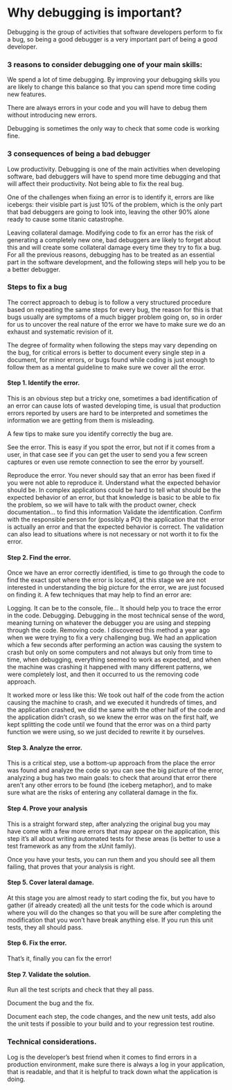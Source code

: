 # Why debugging is important?


Debugging is the group of activities that software developers perform to fix a bug, so being a good
 debugger is a very important part of being a good developer.

### 3 reasons to consider debugging one of your main skills:

We spend a lot of time debugging. By improving your debugging skills you are likely to change this balance
so that you can spend more time coding new features.

There are always errors in your code and you will have to debug them without introducing new errors. 


Debugging is sometimes the only way to check that some code is working fine.


### 3 consequences of being a bad debugger

Low productivity. Debugging is one of the main activities when developing software, bad debuggers 
will have to spend more time debugging and that will affect their productivity.
Not being able to fix the real bug. 

One of the challenges when fixing an error is to identify it, errors are like icebergs: their visible 
part is just 10% of the problem, which is the only part that bad debuggers are going to look into, 
leaving the other 90% alone ready to cause some titanic catastrophe.

Leaving collateral damage. Modifying code to fix an error has the risk of generating a completely new one, 
bad debuggers are likely to forget about this and will create some collateral damage every
time they try to fix a bug. For all the previous reasons, debugging has to be treated as an essential part
in the software development, and the following steps will help you to be a better debugger.

### Steps to fix a bug

The correct approach to debug is to follow a very structured procedure based on repeating the same 
steps for every bug, the reason for this is that bugs usually are symptoms of a much bigger problem going on, 
so in order for us to uncover the real nature of the error we have to make sure we do an exhaust and 
systematic revision of it.

The degree of formality when following the steps may vary depending on the bug, for critical errors is 
better to document every single step in a document, for minor errors, or bugs found while coding is just 
enough to follow them as a mental guideline to make sure we cover all the error.

#### Step 1. Identify the error.

This is an obvious step but a tricky one, sometimes a bad identification of an error can cause lots of 
wasted developing time, is usual that production errors reported by users are hard to be interpreted 
and sometimes the information we are getting from them is misleading.

A few tips to make sure you identify correctly the bug are.

See the error. This is easy if you spot the error, but not if it comes from a user, in that case 
see if you can get the user to send you a few screen captures or even use remote connection to see 
the error by yourself.

Reproduce the error. You never should say that an error has been fixed if you were not able to reproduce it.
Understand what the expected behavior should be. In complex applications could be hard to tell what should be 
the expected behavior of an error, but that knowledge is basic to be able to fix the problem, so we will 
have to talk with the product owner, check documentation… to find this information
Validate the identification. Confirm with the responsible person for (possibly a PO) 
the application that the error is actually an error and that the expected behavior is correct. 
The validation can also lead to situations where is 
not necessary or not worth it to fix the error.

####  Step 2. Find the error.

Once we have an error correctly identified, is time to go through the code to find the exact spot 
where the error is located, at this stage we are  not interested in understanding the big picture 
for the error, we are just focused on finding it. A few techniques that may help to find an error are:

Logging. It can be to the console, file… It should help you to trace the error in the code.
Debugging. Debugging in the most technical sense of the word, meaning turning on whatever the debugger you 
are using and stepping through the code. Removing code. I discovered this method a year ago when we were 
trying to fix a very challenging bug. We had an application which a few seconds after performing an action was
causing the system to crash but only on some computers and not always but only from time to time, when debugging, 
everything seemed to work as expected, and when the machine was crashing it happened with many different patterns, 
we were completely lost, and then it occurred to us the removing code approach.

It worked more or less like this: We took out half of the code from the action causing the machine to crash, 
and we executed it hundreds of times, and the application crashed, we did the same with the other half of the code 
and the application didn’t crash, so we knew the error was on the first half, we kept splitting the code until we 
found that the error was on a third party function we were using, so we just decided to rewrite it by ourselves.

#### Step 3. Analyze the error.

This is a critical step, use a bottom-up approach from the place the error was found and analyze the code so 
you can see the big picture of the error, analyzing a bug has two main goals: to check that around that 
error there aren’t any other errors to be found (the iceberg metaphor), and to make sure what are the risks 
of entering any collateral damage in the fix.

####  Step 4. Prove your analysis

This is a straight forward step, after analyzing the original bug you may have come with a few more errors
that may appear on the application, this step it’s all about writing automated tests for these areas 
(is better to use a test framework as any from the xUnit family).

Once you have your tests, you can run them and you should see all them failing, that
proves that your analysis is right.

#### Step 5. Cover lateral damage.

At this stage you are almost ready to start coding the fix, but you have to gather (if already created) all 
the unit tests for the code which is around where you will do the changes so that you will be sure
after completing the modification that you won’t have break anything else. 
If you run this unit tests, they all should pass.

#### Step 6. Fix the error.

That’s it, finally you can fix the error!

#### Step 7. Validate the solution.

Run all the test scripts and check that they all pass.


Document the bug and the fix.

Document each step, the code changes, and the new unit tests, add also the unit tests if possible 
to your build and to your regression test routine.

### Technical considerations.

Log is the developer’s best friend when it comes to find errors in a production environment, 
make sure there is always a log in your application, that is readable, and that it is helpful 
to track down what the application is doing.